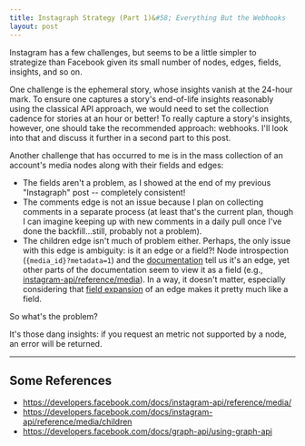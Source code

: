 ```yaml
---
title: Instagraph Strategy (Part 1)&#58; Everything But the Webhooks
layout: post
---
```


Instagram has a few challenges, but seems to be a little simpler to strategize than Facebook
given its small number of nodes, edges, fields, insights, and so on.  

One challenge is the ephemeral
story, whose insights vanish at the 24-hour mark.  To ensure one captures a story's end-of-life 
insights reasonably using the classical API approach, we would need to set the collection cadence for 
stories at an hour or better!  To really capture a story's insights, however, one should take
the recommended approach: webhooks.  I'll look into that and discuss it further in a second
part to this post.

Another challenge that has occurred to me is in the mass collection of an account's
media nodes along with their fields and edges:
* The fields aren't a problem, as I showed at the end of my previous "Instagraph" post -- completely consistent!  
* The comments edge is not an issue because I plan on collecting comments in a separate process (at least that's
the current plan, though I can imagine keeping up with new comments in a daily pull once I've done
the backfill...still, probably not a problem). 
* The children edge isn't much of problem either.  Perhaps, the only issue with this edge is ambiguity: is it an edge or a 
field?!  Node introspection (`{media_id}?metadata=1`) and the [documentation](https://developers.facebook.com/docs/instagram-api/reference/media/children)
tell us it's an edge, yet other parts of the documentation seem to view it as a field
(e.g., [instagram-api/reference/media](https://developers.facebook.com/docs/instagram-api/reference/media/)). In a
way, it doesn't matter, especially considering that [field expansion](https://developers.facebook.com/docs/graph-api/using-graph-api)
of an edge makes it pretty much like a field.

So what's the problem?

It's those dang insights: if you request an metric not supported by a node, an error will be returned.



-----------------------------------------------------

## Some References
* https://developers.facebook.com/docs/instagram-api/reference/media/
* https://developers.facebook.com/docs/instagram-api/reference/media/children
* https://developers.facebook.com/docs/graph-api/using-graph-api
